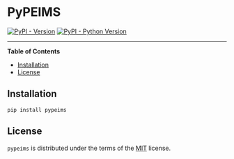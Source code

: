 # PyPEIMS

[![PyPI - Version](https://img.shields.io/pypi/v/pypeims.svg)](https://pypi.org/project/pypeims)
[![PyPI - Python Version](https://img.shields.io/pypi/pyversions/pypeims.svg)](https://pypi.org/project/pypeims)

-----

**Table of Contents**

- [Installation](#installation)
- [License](#license)

## Installation

```console
pip install pypeims
```

## License

`pypeims` is distributed under the terms of the [MIT](https://spdx.org/licenses/MIT.html) license.
